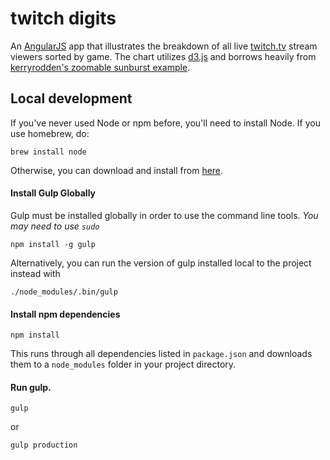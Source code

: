 twitch digits
============

An [AngularJS](https://angularjs.org/) app that illustrates the breakdown of all live [twitch.tv](http://twitch.tv) stream viewers sorted by game. The chart utilizes [d3.js](http://d3js.org) and borrows heavily from [kerryrodden's zoomable sunburst example](http://bl.ocks.org/kerryrodden/477c1bfb081b783f80ad).

## Local development

If you've never used Node or npm before, you'll need to install Node.
If you use homebrew, do:

```
brew install node
```

Otherwise, you can download and install from [here](http://nodejs.org/download/).

#### Install Gulp Globally

Gulp must be installed globally in order to use the command line tools. *You may need to use `sudo`*


```
npm install -g gulp
```

Alternatively, you can run the version of gulp installed local to the project instead with


```
./node_modules/.bin/gulp
```

#### Install npm dependencies

```
npm install
```

This runs through all dependencies listed in `package.json` and downloads them
to a `node_modules` folder in your project directory.

#### Run gulp.

```
gulp
```

or

```
gulp production
```


